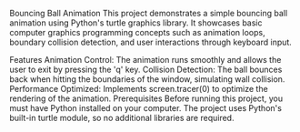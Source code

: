 Bouncing Ball Animation
This project demonstrates a simple bouncing ball animation using Python's turtle graphics library. It showcases basic computer graphics programming concepts such as animation loops, boundary collision detection, and user interactions through keyboard input.

Features
Animation Control: The animation runs smoothly and allows the user to exit by pressing the 'q' key.
Collision Detection: The ball bounces back when hitting the boundaries of the window, simulating wall collision.
Performance Optimized: Implements screen.tracer(0) to optimize the rendering of the animation.
Prerequisites
Before running this project, you must have Python installed on your computer. The project uses Python's built-in turtle module, so no additional libraries are required.
